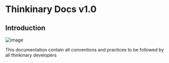 # Thinkinary Docs v1.0

## Introduction
![image](https://ik.imagekit.io/thinkinary/tr:n-small/docs-image.png)

This documentation contain all conventions and practices to be followed by all thinkinary developers